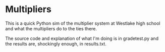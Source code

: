 # Multipliers
This is a quick Python sim of the multiplier system at Westlake high school and what the multipliers do to the ties there.


The source code and explanation of what I'm doing is in gradetest.py and the results are, shockingly enough, in results.txt.
